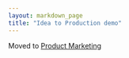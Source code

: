 ```yaml
---
layout: markdown_page
title: "Idea to Production demo"
---
```


Moved to [Product Marketing](/handbook/marketing/product-marketing/demo/)
